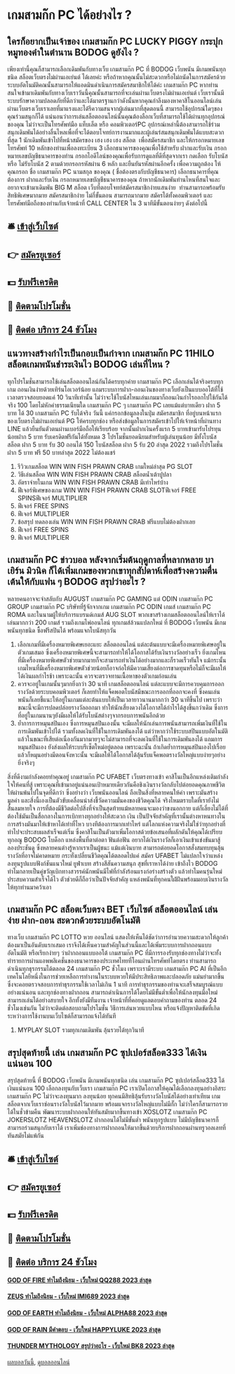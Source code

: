 # เกมสามก๊ก PC ได้อย่างไร ?
## ใครก็อยากเป็นเจ้าของ เกมสามก๊ก PC LUCKY PIGGY กระปุกหมูทองคำในตำนาน BODOG ดูยังไง ?
เพียงเท่านี้คุณก็สามารถเลือกเดิมพันกับทางเว็บ เกมสามก๊ก PC ที่ BODOG เว็บพนัน มีเกมพนันทุกชนิด สล็อตเว็บตรงไม่ผ่านเอเย่นต์ ได้เลยค่ะ หรือถ้าหากคุณนั้นไม่สะดวกหรือไม่ถนัดในการสมัครด้วยระบบอัตโนมัติคณนั้นสามารถให้แอดมินดำเนินการสมัครสมาชิกให้ได้ค่ะ เกมสามก๊ก PC หากท่านสนใจเข้ามาเดิมพันกับทางเว็บเราวันนี้คุณนั้นสามารถที่จะเล่นผ่านเว็บตรงไม่ผ่านเอเย่นต์ เว็บเรานั้นมีระบบรักษาความปลอดภัยที่ดีกว่าและได้มาตรฐานกว่าดังนั้นหากคุณกำลีงมองหาคาสิโนออนไลน์เล่นผ่านเว็บตรงเว็บเราเลยที่มาแรงและได้รีความสนจากผู้เล่นมากที่สุดตอนนี้ สามารถใช้อุปกรณ์ใดๆของคุณร่วมสนุกก็ได้ แน่นอนว่าการเล่นสล็อตออนไลน์นั้นคุณต้องลือกเว็บที่สามารถใช้ได้ผ่านทุกอุปกรณ์ของคุณ ไม่ว่าจะเป็นโทรศัพท์มือ แท็บเล็ต หรือ คอมพิวเตอร์PC อุปกรณ์เหล่านี้ต้องสามารถใช้ร่วมสนุกเดิมพันได้อย่างลื่นไหลเพื่อที่จะได้ตอบโจทย์การงานมากและผู้เล่นร่สมสนุกเดิมพันได้แบบสะดวกที่สุด
1 นักเดิมพันเข้าไปที่หน้าสมัครของ เฮง เฮง เฮง สล็อต  เพื่อสมัครสมาชิก และให้กรอกหมายเลขโทรศัพท์ 10 หลักของท่านเพื่อลงทะเบียน
3 เลือกธนาคารของคุณเพื่อใช้สำหรับ ฝากและรับเงิน กรอกหมายเลขบัญชีธนาคารของท่าน กรอกไอดีไลน์ของคุณเพื่อรับการดูแลที่ดีที่สุดจากเรา กดเลือก รับโบนัส หรือ ไม่รับโบนัส
2 ตามด้วยกรอกรหัสผ่าน 6 หลัก และยืนยันรหัสผ่านอีกครั้ง เพื่อความถูกต้อง ให้คุณกรอก ชื่อ เกมสามก๊ก PC นามสกุล ของคุณ ( ชื่อต้องตรงกับบัญชีธนาคาร) เลือกธนาคารที่คุณต้องการ ฝากและรับเงิน กรอกหมายเลขบัญชีธนาคารของคุณ
ถ้าหากนักเดิมพันท่านไหนที่สนใจและอยากจะเข้ามาเดิมพัน BIG M สล็อต เว็บที่ตอบโจทย์สมัครสมาชิกง่ายแสนง่าย  ท่านสามารถพร้อมรับสิทธิพิเศษมากมาย สมัครสมาชิกง่าย ไม่กี่ขั้นตอน สามารถมากมาย สมัครได้ทั้งคอมพิวเตอร์ และโทรศัพท์มือถือของท่านกับเจ้าหน้าที่ CALL CENTER ใน 3 นาทีมีขั้นตอนง่ายๆ ดังต่อไปนี้

## 🛎 [เข้าสู่เว็บไซต์](https://bit.ly/3SdLNi2)
## 👉 [สมัครยูเซอร์](https://bit.ly/3SdLNi2)
## 💵 [รับฟรีเครดิต](https://bit.ly/3dyRKHj)
## 👑 [ติดตามโปรโมชั่น](https://bit.ly/3dyRKHj)
## 📱 [ติดต่อ บริการ 24 ชัวโมง](https://bit.ly/3dyRKHj)

## แนวทางสร้างกำไรเป็นกอบเป็นกำจาก เกมสามก๊ก PC 11HILO สล็อตเกมพนันชำระเงินไว BODOG เล่นที่ไหน ?
ทุกโปรโมชั่นสามารถใช้เล่นสล็อตออนไลน์กันได้ครบทุกค่าย เกมสามก๊ก PC เลือกเล่นได้จริงครบทุกเกม ถอนเงินง่ายด้วยเทิร์นโอเวอร์น้อย แถมระบบการฝาก-ถอนเงินของทางเว็บยังเป็นแบบออโต้ที่ใช้เวลาตรวจสอบยอดแค่ 10 วินาทีเท่านั้น ไม่ว่าจะใช้โบนัสไหนเล่นเกมมาก็ถอนเงินกำไรออกไปใช้กันได้จริง 100 โดยไม่หักค่าธรรมเนียมใด เกมสามก๊ก PC ๆ เกมสามก๊ก PC เลยแม้แต่บาทเดียว
ฝาก 5 บาท ได้ 30 เกมสามก๊ก PC รับได้จริง วันนี้ แค่กรอกข้อมูลลงในปุ่ม สมัครสมาชิก ที่อยู่บนหน้าแรกของเว็บตรงไม่ผ่านเอเย่นต์ PG ให้ครบทุกช่อง หรือส่งข้อมูลในการสมัครเข้าไปให้เจ้าหน้าที่ผ่านทาง LINE แล้วยืนยันตัวตนผ่านเบอร์มือถือให้เรียบร้อย จากนั้นฝากเงินครั้งแรก 5 บาทเข้ามารับโปรทุนน้อยฝาก 5 บาท รับเครดิตฟรีกันได้ทั้งหมด 3 โปรโมชั่นยอดนิยมสำหรับผู้เล่นทุนน้อย มีทั้งโบนัสสล็อต ฝาก 5 บาท รับ 30 ถอนได้ 150 โบนัสสล็อต ฝาก 5 รับ 20 ล่าสุด 2022 รวมถึงโปรโมชั่น ฝาก 5 บาท ฟรี 50 บาทล่าสุด 2022 ไม่ต้องแชร์
1. รีวิวเกมสล็อต WIN WIN FISH PRAWN CRAB เกมใหม่ล่าสุด PG SLOT
2. วิธีเล่นสล็อต WIN WIN FISH PRAWN CRAB สล็อตน้ำเต้าปูปลา
3. อัตราจ่ายในเกม WIN WIN FISH PRAWN CRAB มีเท่าไหร่บ้าง
4. ฟีเจอร์พิเศษของเกม WIN WIN FISH PRAWN CRAB SLOTฟีเจอร์ FREE SPINSฟีเจอร์ MULTIPLIER
5. ฟีเจอร์ FREE SPINS
6. ฟีเจอร์ MULTIPLIER
7. ข้อสรุป ทดลองเล่น WIN WIN FISH PRAWN CRAB ฟรีแบบไม่ต้องฝากเลย
8. ฟีเจอร์ FREE SPINS
9. ฟีเจอร์ MULTIPLIER

## เกมสามก๊ก PC ข่าวบอล หลังจากเริ่มต้นฤดูกาลที่หลากหลาย บาเยิร์น มิวนิค ก็ได้เพิ่มเกมของพวกเขาทุกสัปดาห์เพื่อสร้างความตื่นเต้นให้กับแฟน ๆ BODOG สรุปว่าอะไร ?
หลายคนอาจจะจำสลับกับ AUGUST เกมสามก๊ก PC GAMING แต่ ODIN เกมสามก๊ก PC GROUP เกมสามก๊ก PC บริษัทที่รู้จักจากเกม เกมสามก๊ก PC ODIN เกมส์ เกมสามก๊ก PC ROMA และในนามผู้ให้บริการแบรนด์เกมส์ AUG SLOT พวกเขาสร้างเกมสล็อตออนไลน์ให้เราได้เล่นมากกว่า 200 เกมส์ รวมถึงเกมไพ่ออนไลน์ ทุกเกมส์ล้วนแปลกใหม่ ที่ BODOG เว็บพนัน มีเกมพนันทุกชนิด ซื้อฟรีสปินได้ พร้อมแจกโบนัสทุกวัน
1. เลือกเกมที่มีเครื่องหมายพิเศษเยอะแยะ สล็อตออนไลน์ แต่ละต้นแบบจะมีเครื่องหมายพิเศษอยู่ในตัวเกมเสมอ ซึ่งเครื่องหมายพิเศษนี้จะสามารถทำให้ได้โอกาสได้รับเงินรางวัลอย่างเร็ว ยิ่งเกมไหนที่มีเครื่องหมายพิเศษตัวช่วยมากมายก็จะสามารถทำเงินได้อย่างมากและก็รวดเร็วทันใจ แม้กระนั้นเกมไหนที่มีเครื่องหมายพิเศษตัวช่วยน้อยก็อาจก่อให้มีความเสี่ยงต่อการขาดทุนหรือไม่ก็จะมีผลให้ได้เงินผลกำไรช้า เพราะฉะนั้น ควรจะตรวจทานเนื้อหาของตัวเกมก่อนเล่น
2. ควรจะอยู่ในเกมนั้นๆมากยิ่งกว่า 30 นาที เกมสล็อตออนไลน์ แต่ละแบบจะมีการควบคุมการออกรางวัลด้วยระบบคอมพิวเตอร์ ก็เลยทำให้แจ็คพอตโบนัสมีขณะการออกที่ออกจะคงที่ ซึ่งคนเล่นพนันก็เลยชี้แนะให้อยู่ในเกมแต่ละต้นแบบให้เป็นเวลายาวนานมากกว่า 30 นาทีขึ้นไป เพราะว่าขณะนี้จะมีการปลดปล่อยรางวัลออกมา ทำให้นักเสี่ยงดวงได้โอกาสได้กำไรได้สูงขึ้นกว่าเดิม ซึ่งการที่อยู่ในเกมนานๆยังมีผลให้ได้รับโบนัสต่างๆจากรอบการพนันอีกด้วย
3. ย้ำการการหมุนสปินเอง ซึ่งการหมุนสปินเองนั้น จะมีผลให้นักเล่นการพนันสามารถเพิ่มเงินที่ใช้ในการเดิมพันเข้าไปได้ รวมทั้งลดเงินที่ใช้ในการเดิมพันลงได้ แต่ว่าหากว่าใช้ระบบสปินแบบอัตโนมัติแล้วในขณะที่เสียต่อเนื่องกันมากมายๆจะไม่สามารถที่จะลดเงินที่ใช้ในการเดิมพันลงได้ แถมการหมุนสปินเอง ยังส่งผลให้ระบบรีเซ็ตใหม่อยู่ตลอด เพราะฉะนั้น ถ้าเกิดย้ำการหมุนสปินเองไปเรื่อยแล้วก็หมุนอย่างมีตอนจังหวะนั้น จะมีผลให้ได้โอกาสได้ลุ้นรับแจ็คพอตรางวัลใหญ่แบบง่ายๆอย่างยิ่งจริงๆ

สิ่งที่ดีงามกำลังคอยท่าคุณอยู่ เกมสามก๊ก PC UFABET เว็บตรงทางเข้า คาสิโนเป็นอีกแหล่งเติมกำลังใจให้คนที่สู้ เพราะคุณที่เข้ามาอยู่แน่นอนเป้าหมายเดียวกันคือชิงเงินรางวัลกลับไปต่อยอดคุณภาพชีวิตให้ผ่านพ้นไปในจุดที่ดีกว่า ซึ่งอย่างว่า เว็บพนันออนไลน์ ถือเป็นสิ่งที่หลายคนให้ค่า เพราะมันสร้างมูลค่า และสิ่งนี้เองเป็นตัวขับเคลื่อนนำส่งชี้วัดความมั่นคงของชีวิตคุณได้ จริงไหมตราบใดที่เรายังไม่สิ้นลมหายใจ การที่ต้องมีชีวิตต่อไปสิ่งที่จำเป็นสุดท้ายแม้หลายคนจะมองว่าขงนอกกาย แต่ก็เลี่ยงไม่ได้ที่ต้องใช้มันเป็นสื่อกลางในการเบิกทางทุกอย่างให้สะดวก เงิน เป็นปัจจัยสำคัญที่เรานั้นต่างหาหนทางในการสร้างมันมาให้เข้าหาได้เท่าที่ไหว บางทีต้องการมากเท่าไหร่ แต่โลกแห่งความจริงไม่ใช่ว่าทุกอย่างที่ทำไปจะประสบผลสำเร็จแต่เริ่ม ซึ่งคาสิโนเป็นตัวมาเพิ่มโอกาสด้วยข้อเสนอที่ผลักดันให้คุณได้เปรียบทุกอณู BODOG โบด็อก แหล่งพื้นที่ตาต่อตา ฟันต่อฟัน อยากได้เงินรางวัลก็เอาเงินเข้าแข่งขันมาสู้ลองประชันดู ซึ่งหลายคนต่างรู้หากเราเป็นผู้ชนะ แม้แต่เงินบาท สามารถต่อยอดโอกาสสั่งสมทบทุนลุ้นรางวัลที่อาจไม่คาดหมาย กระทั่งเปลี่ยนชีวิตคุณได้ตลอดไปแค่ สมัคร UFABET ไม่แปลกใจว่าแหล่งลงทุนรูปแบบฟังก์ชันแนวใหม่ ยูฟ่าเบท สร้างสีสันความสนุก สุขที่เราหาได้ง่าย เข้าถึงไว BODOG ทำไมกลายเป็นคู่ขวัญเบิกทางสวรรค์นักพนันมีไฟที่กำลังร้อนแรงก่อร่างสร้างตัว แล้วทำไมคนรุ่นใหม่ประสบความสำเร็จได้ไว ตัวช่วยดีก็ถือว่าเป็นปัจจัยสำคัญ แหล่งพนันที่ทุกคนใฝ่ฝันพร้อมมอบเงินรางวัลให้ทุกท่านมาคว้าเอา

## เกมสามก๊ก PC สล็อตเว็บตรง BET เว็บไซต์ สล็อตออนไลน์ เล่นง่าย ฝาก-ถอน สะดวกด้วยระบบอัตโนมัติ
ทางเว็บ เกมสามก๊ก PC LOTTO หวย ออนไลน์ แสดงให้เห็นได้ชัดว่าการอำนวยความสะดวกให้ลูกค้าต้องมาเป็นอันดับแรกเสมอ เราจึงได้เห็นความสำคัญในส่วนนี้และได้เพิ่มระบบการฝากถอนแบบอัตโนมัติ หรือเรียกง่ายๆ ว่าฝากถอนแบบออโต้ เกมสามก๊ก PC ที่มีการรองรับทุกช่องทางไม่ว่าจะทั้ง ทำรายการผ่านแอพพลิเคชั่นของธนาคารของประเทศไทยที่โอนผ่านโทรศัพท์โดยตรง ท่านสามารถดำเนินทุกธุรกรรมได้ตลอด 24 เกมสามก๊ก PC ชั่วโมง เพราะเรามีระบบ เกมสามก๊ก PC AI ที่เป็นอีกเทคโนโลยีหนึ่งในการช่วยเหลือการทำงานในระบบหวยให้มีประสิทธิภาพและปลอดภัย แม่นยำมากขึ้น ซึ่งจะคอยตรวจสอบการทำธุรกรรมใช้เวลาไม่เกิน 1 นาที การทำธุรกรรมของท่านจะเสร็จสมบูรณ์แบบอย่างแน่นอน และทุกช่องทางฝากถอน สามารถดำเนินการได้โดยไม่มีขั้นต่ำเพื่อให้นักลงทุนมือใหม่สามารถเล่นได้อย่างสบายใจ อีกทั้งยังมีทีมงาน เจ้าหน้าที่ที่คอยดูแลตอบคำถามของท่าน ตลอด 24 ชั่วโมงเช่นกัน ไม่ว่าจะติดต่อสอบถามโปรโมชั่น วิธีการเล่นหวยแบบไหน หรือแจ้งปัญหาติดขัดที่เกิดระหว่างการใช้งานบนเว็บไซต์ก็สามารถแจ้งได้ทันที
1. MYPLAY SLOT รวมทุกเกมเดิมพัน ลุ้นรวยได้ทุกวินาที

## สรุปสุดท้ายนี้ เล่น เกมสามก๊ก PC ซุปเปอร์สล็อต333 ได้เงินแน่นอน 100
สรุปสุดท้ายนี้ ที่ BODOG เว็บพนัน มีเกมพนันทุกชนิด เล่น เกมสามก๊ก PC ซุปเปอร์สล็อต333 ได้เงินแน่นอน 100 เลือกลงทุนกับเว็บเรา เกมสามก๊ก PC เราเปิดโอกาสให้คุณได้เลือกลงทุนอย่างอิสระ เกมสามก๊ก PC ไม่ว่าจะลงทุนมาก ลงทุนน้อย ทุกคนมีสิทธิลุ้นรับรางวัลโบนัสได้อย่างเท่าเทียม เกมสล็อตจากเว็บเราซ่อนรางวัลโบนัสไว้มากมาย พร้อมแจกรางวัลใหญ่แบบไม่มีกั๊ก ไม่ว่าใครก็สามารถรวยได้ในชั่วข้ามคืน พัฒนาระบบฝากถอนให้ทันสมัยมากขึ้นทางเข้า XOSLOTZ เกมสามก๊ก PC JOKERSLOTZ HEAVENSLOTZ ฝากถอนได้ไม่มีขั้นต่ำ พนันทุกรูปแบบ ไม่มีบัญชีธนาคารก็สามารถร่วมสนุกกับเราได้ เราเพิ่มช่องทางการฝากถอนให้มากขึ้นด้วยบริการฝากถอนผ่านทรูวอลเลทที่ทันสมัยไม่แพ้กัน

## 🛎 [เข้าสู่เว็บไซต์](https://bit.ly/3SdLNi2)
## 👉 [สมัครยูเซอร์](https://bit.ly/3SdLNi2)
## 💵 [รับฟรีเครดิต](https://bit.ly/3dyRKHj)
## 👑 [ติดตามโปรโมชั่น](https://bit.ly/3dyRKHj)
## 📱 [ติดต่อ บริการ 24 ชัวโมง](https://bit.ly/3dyRKHj)

#### [GOD OF FIRE ทำไมถึงนิยม - เว็บใหม่ QQ288 2023 ล่าสุด](https://atom.io/themes/god%20of%20fire%20ทำไมถึงนิยม%20-%20เว็บใหม่%20qq288%202023%20ล่าสุด)
#### [ZEUS ทำไมถึงนิยม - เว็บใหม่ IMI689 2023 ล่าสุด](https://atom.io/themes/zeus%20ทำไมถึงนิยม%20-%20เว็บใหม่%20imi689%202023%20ล่าสุด)
#### [GOD OF EARTH ทำไมถึงนิยม - เว็บใหม่ ALPHA88 2023 ล่าสุด](https://atom.io/themes/god%20of%20earth%20ทำไมถึงนิยม%20-%20เว็บใหม่%20alpha88%202023%20ล่าสุด)
#### [GOD OF RAIN มีคำตอบ - เว็บใหม่ HAPPYLUKE 2023 ล่าสุด](https://atom.io/themes/god%20of%20rain%20มีคำตอบ%20-%20เว็บใหม่%20happyluke%202023%20ล่าสุด)
#### [THUNDER MYTHOLOGY สรุปว่าอะไร - เว็บใหม่ BK8 2023 ล่าสุด](https://atom.io/themes/thunder%20mythology%20สรุปว่าอะไร%20-%20เว็บใหม่%20bk8%202023%20ล่าสุด)

[ผลบอลวันนี้](https://siamsport.tv "ผลบอลวันนี้"), [ดูบอลออนไลน์](https://siamsport.tv/ดูบอลสด "ดูบอลออนไลน์")